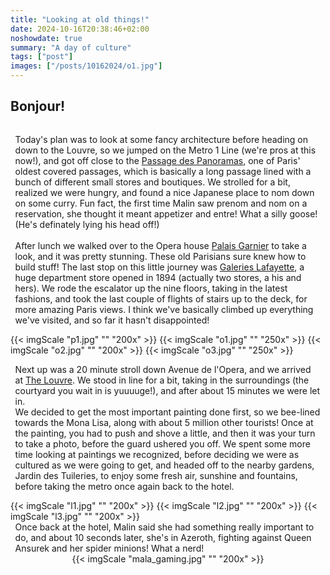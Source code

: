 ```yaml
---
title: "Looking at old things!"
date: 2024-10-16T20:38:46+02:00
noshowdate: true
summary: "A day of culture"
tags: ["post"]
images: ["/posts/10162024/o1.jpg"]
---
```


## Bonjour!

<div style="display:flex; justify-content: center">
<div style="flex-basis: 97%">

Today's plan was to look at some fancy architecture before heading on down to the Louvre, so we jumped on the Metro 1 Line (we're pros at this now!), and got off close to the [Passage des Panoramas](https://parisjetaime.com/eng/culture/passage-des-panoramas-p1582), one of Paris' oldest covered passages, which is basically a long passage lined with a bunch of different small stores and boutiques. We strolled for a bit, realized we were hungry, and found a nice Japanese place to nom down on some curry. Fun fact, the first time Malin saw prenom and nom on a reservation, she thought it meant appetizer and entre! What a silly goose! (He's definately lying his head off!)<br><br>
After lunch we walked over to the Opera house [Palais Garnier](https://en.wikipedia.org/wiki/Palais_Garnier) to take a look, and it was pretty stunning. These old Parisians sure knew how to build stuff! The last stop on this little journey was [Galeries Lafayette](https://haussmann.galerieslafayette.com/en/), a huge department store opened in 1894 (actually two stores, a his and hers). We rode the escalator up the nine floors, taking in the latest fashions, and took the last couple of flights of stairs up to the deck, for more amazing Paris views. I think we've basically climbed up everything we've visited, and so far it hasn't disappointed!

</div>
</div>
<div style="display:flex; justify-content: center; flex-wrap: wrap">
{{< imgScale "p1.jpg" "" "200x" >}}
{{< imgScale "o1.jpg" "" "250x" >}}
{{< imgScale "o2.jpg" "" "200x" >}}
{{< imgScale "o3.jpg" "" "250x" >}}
</div>

<div style="display:flex; justify-content: center">
<div style="flex-basis: 97%">

Next up was a 20 minute stroll down Avenue de l'Opera, and we arrived at [The Louvre](https://www.louvre.fr/en). We stood in line for a bit, taking in the surroundings (the courtyard you wait in is yuuuuge!), and after about 15 minutes we were let in. <br>
We decided to get the most important painting done first, so we bee-lined towards the Mona Lisa, along with about 5 million other tourists! Once at the painting, you had to push and shove a little, and then it was your turn to take a photo, before the guard ushered you off. We spent some more time looking at paintings we recognized, before deciding we were as cultured as we were going to get, and headed off to the nearby gardens, Jardin des Tuileries, to enjoy some fresh air, sunshine and fountains, before taking the metro once again back to the hotel.
</div>
</div>
<div style="display:flex; justify-content: center; flex-wrap: wrap">
{{< imgScale "l1.jpg" "" "200x" >}}
{{< imgScale "l2.jpg" "" "200x" >}}
{{< imgScale "l3.jpg" "" "200x" >}}
</div>

<div style="display:flex; justify-content: center">
<div style="flex-basis: 97%">
Once back at the hotel, Malin said she had something really important to do, and about 10 seconds later, she's in Azeroth, fighting against Queen Ansurek and her spider minions! What a nerd!
</div>
</div>
<div style="display:flex; justify-content: center; flex-wrap: wrap">
{{< imgScale "mala_gaming.jpg" "" "200x" >}}
</div>


